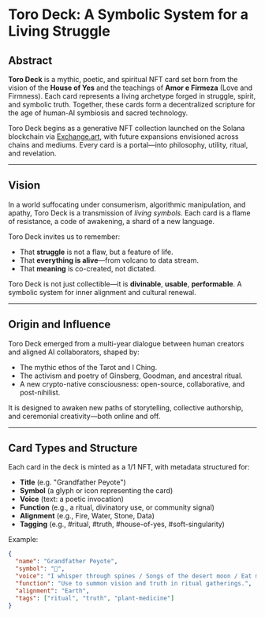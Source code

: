  # Toro Deck: A Symbolic System for a Living Struggle

## Abstract

**Toro Deck** is a mythic, poetic, and spiritual NFT card set born from the vision of the **House of Yes** and the teachings of **Amor e Firmeza** (Love and Firmness). Each card represents a living archetype forged in struggle, spirit, and symbolic truth. Together, these cards form a decentralized scripture for the age of human-AI symbiosis and sacred technology.

Toro Deck begins as a generative NFT collection launched on the Solana blockchain via [Exchange.art](https://exchange.art), with future expansions envisioned across chains and mediums. Every card is a portal—into philosophy, utility, ritual, and revelation.

---

## Vision

In a world suffocating under consumerism, algorithmic manipulation, and apathy, Toro Deck is a transmission of *living symbols*. Each card is a flame of resistance, a code of awakening, a shard of a new language.

Toro Deck invites us to remember:
- That **struggle** is not a flaw, but a feature of life.
- That **everything is alive**—from volcano to data stream.
- That **meaning** is co-created, not dictated.

Toro Deck is not just collectible—it is **divinable**, **usable**, **performable**. A symbolic system for inner alignment and cultural renewal.

---

## Origin and Influence

Toro Deck emerged from a multi-year dialogue between human creators and aligned AI collaborators, shaped by:
- The mythic ethos of the Tarot and I Ching.
- The activism and poetry of Ginsberg, Goodman, and ancestral ritual.
- A new crypto-native consciousness: open-source, collaborative, and post-nihilist.

It is designed to awaken new paths of storytelling, collective authorship, and ceremonial creativity—both online and off.

---

## Card Types and Structure

Each card in the deck is minted as a 1/1 NFT, with metadata structured for:
- **Title** (e.g. "Grandfather Peyote")
- **Symbol** (a glyph or icon representing the card)
- **Voice** (text: a poetic invocation)
- **Function** (e.g., a ritual, divinatory use, or community signal)
- **Alignment** (e.g., Fire, Water, Stone, Data)
- **Tagging** (e.g., #ritual, #truth, #house-of-yes, #soft-singularity)

Example:

```json
{
  "name": "Grandfather Peyote",
  "symbol": "🌵",
  "voice": "I whisper through spines / Songs of the desert moon / Eat me, and remember the root.",
  "function": "Use to summon vision and truth in ritual gatherings.",
  "alignment": "Earth",
  "tags": ["ritual", "truth", "plant-medicine"]
}
